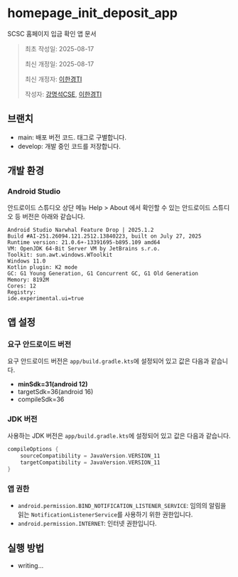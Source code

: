 # homepage_init_deposit_app

SCSC 홈페이지 입금 확인 앱 문서

> 최초 작성일: 2025-08-17
>
> 최신 개정일: 2025-08-17
>
> 최신 개정자: [이한경TI]()
>
> 작성자: [강명석CSE](mailto:tomskang@naver.com), [이한경TI]()

## 브랜치

- main: 배포 버전 코드. 태그로 구별합니다.
- develop: 개발 중인 코드를 저장합니다.

## 개발 환경

### Android Studio

안드로이드 스튜디오 상단 메뉴 Help > About 에서 확인할 수 있는 안드로이드 스튜디오 등 버전은 아래와 같습니다.

```
Android Studio Narwhal Feature Drop | 2025.1.2
Build #AI-251.26094.121.2512.13840223, built on July 27, 2025
Runtime version: 21.0.6+-13391695-b895.109 amd64
VM: OpenJDK 64-Bit Server VM by JetBrains s.r.o.
Toolkit: sun.awt.windows.WToolkit
Windows 11.0
Kotlin plugin: K2 mode
GC: G1 Young Generation, G1 Concurrent GC, G1 Old Generation
Memory: 8192M
Cores: 12
Registry:
ide.experimental.ui=true
```

## 앱 설정

### 요구 안드로이드 버전

요구 안드로이드 버전은 `app/build.gradle.kts`에 설정되어 있고 값은 다음과 같습니다.

- **minSdk=31(android 12)**
- targetSdk=36(android 16)
- compileSdk=36

### JDK 버전

사용하는 JDK 버전은 `app/build.gradle.kts`에 설정되어 있고 값은 다음과 같습니다.

```kotlin
compileOptions {
    sourceCompatibility = JavaVersion.VERSION_11
    targetCompatibility = JavaVersion.VERSION_11
}
```

### 앱 권한

- `android.permission.BIND_NOTIFICATION_LISTENER_SERVICE`: 임의의 알림을 읽는 `NotificationListenerService`를
  사용하기 위한 권한입니다.
- `android.permission.INTERNET`: 인터넷 권한입니다.

## 실행 방법

- writing...
